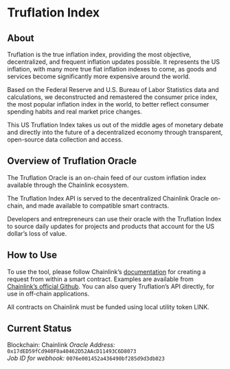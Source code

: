# Truflation Index

## About

Truflation is the true inflation index, providing the most objective, decentralized, and frequent inflation updates possible. It represents the US inflation, with many more true fiat inflation indexes to come, as goods and services become significantly more expensive around the world.
 
Based on the Federal Reserve and U.S. Bureau of Labor Statistics data and calculations, we deconstructed and remastered the consumer price index, the most popular inflation index in the world, to better reflect consumer spending habits and real market price changes.
 
This US Truflation Index takes us out of the middle ages of monetary debate and directly into the future of a decentralized economy through transparent, open-source data collection and access.

## Overview of Truflation Oracle

The Truflation Oracle is an on-chain feed of our custom inflation index available through the Chainlink ecosystem.
 
The Truflation Index API is served to the decentralized Chainlink Oracle on-chain, and made available to compatible smart contracts.

Developers and entrepreneurs can use their oracle with the Truflation Index to source daily updates for projects and products that account for the US dollar’s loss of value.

## How to Use

To use the tool, please follow Chainlink’s [documentation](https://docs.chain.link/docs/architecture-request-model/) for creating a request from within a smart contract. Examples are available from [Chainlink’s official Github](https://github.com/smartcontractkit/chainlink). You can also query Truflation’s API directly, for use in off-chain applications.
 
All contracts on Chainlink must be funded using local utility token LINK.

## Current Status

Blockchain: Chainlink
*Oracle Address:* `0x17dED59fCd940F0a40462D52AAcD11493C6D8073`  
*Job ID for webhook:* `0076e001452a436490bf285d9d3db023`